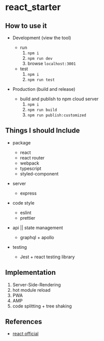 # react_starter


## How to use it
* Development (view the tool)
    * run
        1. `npm i`
        2. `npm run dev`
        3. browse `localhost:3001`
    * test
        1. `npm i`
        2. `npm run test`

* Production (build and release)
    * build and publish to npm cloud server
        1. `npm i`
        2. `npm run build`
        3. `npm run publish:customized`


## Things I should Include
* package
    * react
    * react router
    * webpack
    * typescript
    * styled-component

* server
    * express

* code style
    * eslint
    * prettier

* api || state management
    * graphql + apollo

* testing
    * Jest + react testing library



## Implementation
1. Server-Side-Rendering
2. hot module reload
3. PWA
4. AMP
5. code splitting + tree shaking


## References
* [react official](https://reactjs.org/docs/create-a-new-react-app.html)
